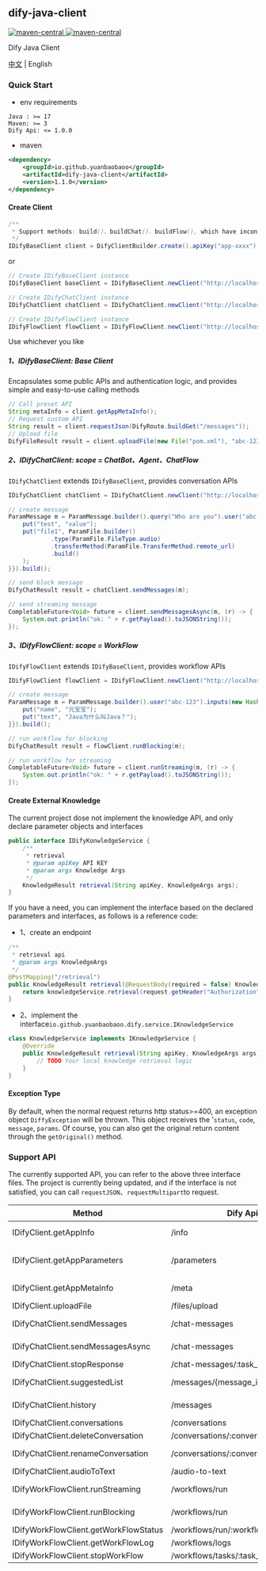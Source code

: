 dify-java-client
---

<p style="text-align: left">
    <a href="https://openjdk.org/projects/jdk/17" target="_blank">
        <img alt="maven-central" src="https://img.shields.io/badge/Java-17-blue" /> 
    </a>
    <a href="https://central.sonatype.com/artifact/io.github.yuanbaobaoo/dify-java-client" target="_blank">
        <img alt="maven-central" src="https://img.shields.io/badge/maven--central-1.1.0-green" /> 
    </a>
</p>

Dify Java Client

[中文](./README.md) | English

### Quick Start
- env requirements
```code
Java : >= 17
Maven: >= 3
Dify Api: <= 1.0.0
```

- maven
```xml
<dependency>
    <groupId>io.github.yuanbaobaoo</groupId>
    <artifactId>dify-java-client</artifactId>
    <version>1.1.0</version>
</dependency>
```

#### Create Client
```java
/**
 * Support methods: build()、buildChat()、buildFlow(), which have inconsistent return types
 */
IDifyBaseClient client = DifyClientBuilder.create().apiKey("app-xxxx").baseUrl("http://localhost:4000/v1").build();
```
or
```java
// Create IDifyBaseClient instance
IDifyBaseClient baseClient = IDifyBaseClient.newClient("http://localhost:4000/v1", "app-xxxx");

// Create IDifyChatClient instance
IDifyChatClient chatClient = IDifyChatClient.newClient("http://localhost:4000/v1", "app-xxxx");

// Create IDifyFlowClient instance
IDifyFlowClient flowClient = IDifyFlowClient.newClient("http://localhost:4000/v1", "app-xxxx");
```
Use whichever you like

##### 1、IDifyBaseClient: Base Client
Encapsulates some public APIs and authentication logic, and provides simple and easy-to-use calling methods
```java
// Call preset API
String metaInfo = client.getAppMetaInfo();
// Request custom API
String result = client.requestJson(DifyRoute.buildGet("/messages"));
// Upload file
DifyFileResult result = client.uploadFile(new File("pom.xml"), "abc-123");
```

##### 2、IDifyChatClient: scope = ChatBot、Agent、ChatFlow
```IDifyChatClient``` extends ```IDifyBaseClient```, provides conversation APIs
```java
IDifyChatClient chatClient = IDifyChatClient.newClient("http://localhost:4000/v1", "app-xxxx");

// create message
ParamMessage m = ParamMessage.builder().query("Who are you").user("abc-123").inputs(new HashMap<>() {{
    put("test", "value");
    put("file1", ParamFile.builder()
            .type(ParamFile.FileType.audio)
            .transferMethod(ParamFile.TransferMethod.remote_url)
            .build()
    );
}}).build();

// send block message
DifyChatResult result = chatClient.sendMessages(m);

// send streaming message
CompletableFuture<Void> future = client.sendMessagesAsync(m, (r) -> {
    System.out.println("ok: " + r.getPayload().toJSONString());
});
```

##### 3、IDifyFlowClient: scope = WorkFlow
```IDifyFlowClient``` extends ```IDifyBaseClient```, provides workflow APIs
```java
IDifyFlowClient flowClient = IDifyFlowClient.newClient("http://localhost:4000/v1", "app-xxxx");

// create message
ParamMessage m = ParamMessage.builder().user("abc-123").inputs(new HashMap<>() {{
    put("name", "元宝宝");
    put("text", "Java为什么叫Java？");
}}).build();

// run workflow for blocking
DifyChatResult result = flowClient.runBlocking(m);

// run workflow for streaming
CompletableFuture<Void> future = client.runStreaming(m, (r) -> {
    System.out.println("ok: " + r.getPayload().toJSONString());
});
```

#### Create External Knowledge
The current project dose not implement the knowledge API, and only declare parameter objects and interfaces
```java
public interface IDifyKonwledgeService {
    /**
     * retrieval
     * @param apiKey API KEY
     * @param args Knowledge Args
     */
    KnowledgeResult retrieval(String apiKey, KnowledgeArgs args);
}
```
If you have a need, you can implement the interface based on the declared parameters and interfaces, as follows is a reference code:
- 1、create an endpoint
```java
/**
 * retrieval api
 * @param args KnowledgeArgs
 */
@PostMapping("/retrieval")
public KnowledgeResult retrieval(@RequestBody(required = false) KnowledgeArgs args, HttpServletRequest request) {
    return knowledgeService.retrieval(request.getHeader("Authorization"), args);
}
```
- 2、implement the interface```io.github.yuanbaobaoo.dify.service.IKnowledgeService```
```java
class KnowledgeService implements IKnowledgeService {
    @Override
    public KnowledgeResult retrieval(String apiKey, KnowledgeArgs args) {
        // TODO Your local knowledge retrieval logic
    }
}
```

#### Exception Type
By default, when the normal request returns http status>=400, an exception object ```DiffyException``` will be thrown.
This object receives the '```status```, ```code```, ```message```, ```params```.
Of course, you can also get the original return content through the ```getOriginal()``` method.

### Support API
The currently supported API, you can refer to the above three interface files. 
The project is currently being updated, and if the interface is not satisfied, 
you can call ```requestJSON```、```requestMultipart```to request.

| Method                                | Dify Api                             | Method | 描述                                     |
|---------------------------------------|--------------------------------------|--------|----------------------------------------|
| IDifyClient.getAppInfo                | /info                                | GET    | Get Application Basic Information      |
| IDifyClient.getAppParameters          | /parameters                          | GET    | Get Application Parameters Information |
| IDifyClient.getAppMetaInfo            | /meta                                | GET    | Get Application Meta Information       |
| IDifyClient.uploadFile                | /files/upload                        | POST   | File Upload                            |
| IDifyChatClient.sendMessages          | /chat-messages                       | POST   | Send Chat Message(blocking)            |
| IDifyChatClient.sendMessagesAsync     | /chat-messages                       | POST   | Send Chat Message(streaming)           |
| IDifyChatClient.stopResponse          | /chat-messages/:task_id/stop         | POST   | Stop Generate                          |
| IDifyChatClient.suggestedList         | /messages/{message_id}/suggested     | GET    | Next Suggested Questions               |
| IDifyChatClient.history               | /messages                            | GET    | Get Conversation History Messages      |
| IDifyChatClient.conversations         | /conversations                       | GET    | Get Conversations                      |
| IDifyChatClient.deleteConversation    | /conversations/:conversation_id      | DELETE | Delete Conversation                    |
| IDifyChatClient.renameConversation    | /conversations/:conversation_id/name | POST   | Conversation Rename                    |
| IDifyChatClient.audioToText           | /audio-to-text                       | POST   | Speech to Text                         |
| IDifyWorkFlowClient.runStreaming      | /workflows/run                       | POST   | Execute Workflow (streaming)           |
| IDifyWorkFlowClient.runBlocking       | /workflows/run                       | POST   | Execute Workflow (blocking)            |
| IDifyWorkFlowClient.getWorkFlowStatus | /workflows/run/:workflow_id          | GET    | Get Workflow Status                    |
| IDifyWorkFlowClient.getWorkFlowLog    | /workflows/logs                      | GET    | Get Workflow Logs                      |
| IDifyWorkFlowClient.stopWorkFlow      | /workflows/tasks/:task_id/stop       | POST   | Stop Generate                          |
